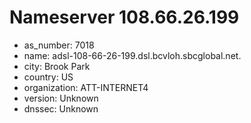 # Nameserver 108.66.26.199

* as_number: 7018
* name: adsl-108-66-26-199.dsl.bcvloh.sbcglobal.net.
* city: Brook Park
* country: US
* organization: ATT-INTERNET4
* version: Unknown
* dnssec: Unknown
